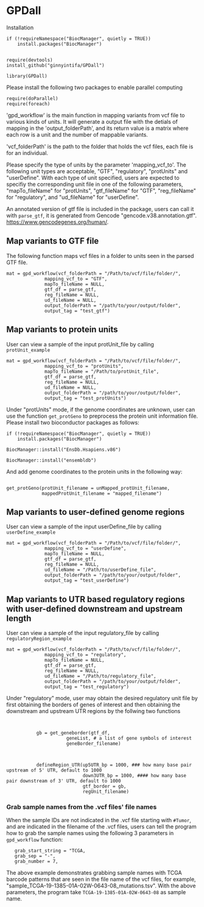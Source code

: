 # GPDall

Installation 
```{r}
if (!requireNamespace("BiocManager", quietly = TRUE))
    install.packages("BiocManager")


require(devtools)
install_github("ginnyintifa/GPDall")

library(GPDall)
```
Please install the following two packages to enable parallel computing 

```{r}
require(doParallel)
require(foreach)

```


'gpd_workflow' is the main function in mapping variants from vcf file to various kinds of units. It will generate a output file with the detials of mapping in the 'output_folderPath', and its return value is a matrix where each row is a unit and the number of mappable variants.

'vcf_folderPath' is the path to the folder that holds the vcf files, each file is for an individual. 

Please specify the type of units by the parameter 'mapping_vcf_to'. The following unit types are acceptable, "GTF", "regulatory", "protUnits" and "userDefine". With each type of unit specified, users are expected to specifiy the corresponding unit file in one of the following parameters, "mapTo_fileName" for "protUnits", "gtf_fileName" for "GTF", "reg_fileName" for "regulatory", and "ud_fileName" for "userDefine". 


An annotated version of gtf file is included in the package, users can call it with `parse_gtf`, it is generated from Gencode "gencode.v38.annotation.gtf". https://www.gencodegenes.org/human/.


## Map variants to GTF file 


 The following function maps vcf files in a folder to units seen in the parsed GTF file. 

```{r}
mat = gpd_workflow(vcf_folderPath = "/Path/to/vcf/file/folder/",
              mapping_vcf_to = "GTF",
              mapTo_fileName = NULL,
              gtf_df = parse_gtf,
              reg_fileName = NULL, 
              ud_fileName = NULL,
              output_folderPath = "/path/to/your/output/folder",
              output_tag = "test_gtf")
```

## Map variants to protein units 

User can view a sample of the input protUnit_file by calling `protUnit_example`


```{r}
mat = gpd_workflow(vcf_folderPath = "/Path/to/vcf/file/folder/",
              mapping_vcf_to = "protUnits",
              mapTo_fileName = "/Path/to/protUnit_file",
              gtf_df = parse_gtf,
              reg_fileName = NULL, 
              ud_fileName = NULL,
              output_folderPath = "/path/to/your/output/folder",
              output_tag = "test_protUnits")
```


Under "protUnits" mode, if the genome coordinates are unknown, user can use the function `get_protGeno` to preprocess the protein unit information file. Please install two bioconductor packages as follows:

```{r}
if (!requireNamespace("BiocManager", quietly = TRUE))
    install.packages("BiocManager")

BiocManager::install("EnsDb.Hsapiens.v86")

BiocManager::install("ensembldb")

```

And add genome coordinates to the protein units in the following way:

```{r}

get_protGeno(protUnit_filename = unMapped_protUnit_filename,
             mappedProtUnit_filename = "mapped_filename")

```


## Map variants to user-defined genome regions 

User can view a sample of the input userDefine_file by calling `userDefine_example`

```{r}
mat = gpd_workflow(vcf_folderPath = "/Path/to/vcf/file/folder/",
              mapping_vcf_to = "userDefine",
              mapTo_fileName = NULL,
              gtf_df = parse_gtf,
              reg_fileName = NULL, 
              ud_fileName = "/Path/to/userDefine_file",
              output_folderPath = "/path/to/your/output/folder",
              output_tag = "test_userDefine")
```


## Map variants to UTR based regulatory regions with user-defined downstream and upstream length 

User can view a sample of the input regulatory_file by calling `regulatoryRegion_example`

```{r}
mat = gpd_workflow(vcf_folderPath = "/Path/to/vcf/file/folder/",
              mapping_vcf_to = "regulatory",
              mapTo_fileName = NULL,
              gtf_df = parse_gtf,
              reg_fileName = NULL, 
              ud_fileName = "/Path/to/regulatory_file",
              output_folderPath = "/path/to/your/output/folder",
              output_tag = "test_regulatory")
```

Under "regulatory" mode, user may obtain the desired regulatory unit file by first obtaining the borders of genes of interest and then obtaining the downstream and upstream UTR regions by the follwing two functions 

```{r}


           gb = get_geneborder(gtf_df,
	                  geneList, # a list of gene symbols of interest
                      geneBorder_filename)



           defineRegion_UTR(up5UTR_bp = 1000, ### how many base pair upstream of 5' UTR, default to 1000
                            down3UTR_bp = 1000, #### how many base pair downstream of 3' UTR, default to 1000
                            gtf_border = gb,
                            regUnit_filename)

```

### Grab sample names from the .vcf files' file names 

When the sample IDs are not indicated in the .vcf file starting with `#Tumor`, and are indicated in the filename of the .vcf files, users can tell the program how to grab the sample names using the following 3 parameters in `gpd_workflow` function:

```{r}
   grab_start_string = "TCGA,
   grab_sep = "-",
   grab_number = 7,
```
The above example demonstrates grabbing sample names with TCGA barcode patterns that are seen in the file name of the vcf files, for example, "sample_TCGA-19-1385-01A-02W-0643-08_mutations.tsv". With the above parameters, the program take `TCGA-19-1385-01A-02W-0643-08` as sample name. 


